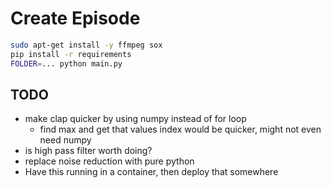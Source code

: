 # Create Episode

```sh
sudo apt-get install -y ffmpeg sox
pip install -r requirements
FOLDER=... python main.py
```

## TODO

* make clap quicker by using numpy instead of for loop
    * find max and get that values index would be quicker, might not even need numpy
* is high pass filter worth doing?
* replace noise reduction with pure python
* Have this running in a container, then deploy that somewhere
